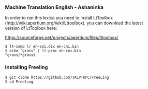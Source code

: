 ### Machine Translation English - Ashaninka 

In order to run this lexica you need to install LtToolbox (http://wiki.apertium.org/wiki/Lttoolbox), you can download the latest version of LtToolbox here:

https://sourceforge.net/projects/apertium/files/lttoolbox/


```
$ lt-comp lr en-cni.dix en-cni.bin
$ echo "grass" | lt-proc en-cni.bin
^grass/*grass$
```
### Installing Freeling 

```
$ git clone https://github.com/TALP-UPC/FreeLing
$ cd Freeling 

```
